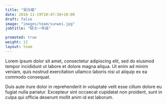 ```yaml
---
title: "吴孙威"
date: 2018-11-19T10:47:58+10:00
draft: false
image: "images/team/sunwei.jpg"
jobtitle: "硕士一年级"

promoted: true
weight: 12
layout: team
---
```


Lorem ipsum dolor sit amet, consectetur adipiscing elit, sed do eiusmod tempor incididunt ut labore et dolore magna aliqua. Ut enim ad minim veniam, quis nostrud exercitation ullamco laboris nisi ut aliquip ex ea commodo consequat.

Duis aute irure dolor in reprehenderit in voluptate velit esse cillum dolore eu fugiat nulla pariatur. Excepteur sint occaecat cupidatat non proident, sunt in culpa qui officia deserunt mollit anim id est laborum.
